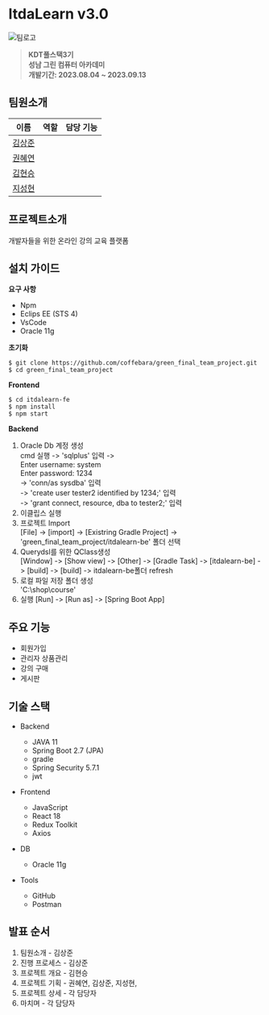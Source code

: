# ItdaLearn v3.0
![팀로고](https://github.com/coffebara/green_final_team_project/assets/104804458/0b37fce6-784a-476f-a593-9c22aa796f68)   
> **KDT풀스택3기**  
> **성남 그린 컴퓨터 아카데미**  
> **개발기간: 2023.08.04 ~ 2023.09.13**  


## 팀원소개

| 이름 | 역할| 담당 기능 | 
| --- | --- | --- |
| [김상준][김상준 참조 링크 URL] |  |  | 
| [권혜연][권혜연 참조 링크 URL] |  |  |
| [김현승][김현승 참조 링크 URL] |  |  |
| [지성현][지성현 참조 링크 URL] |  |  |


[김상준 참조 링크 URL]: https://github.com/coffebara
[권혜연 참조 링크 URL]: https://github.com/gwonhyeyeon/hyeyeon
[김현승 참조 링크 URL]: https://github.com/snueg
[지성현 참조 링크 URL]: https://github.com/JayJi5204




## 프로젝트소개

개발자들을 위한 온라인 강의 교육 플랫폼


## 설치 가이드

**요구 사항**
- Npm  
- Eclips EE (STS 4)  
- VsCode  
- Oracle 11g  

**초기화**  

    $ git clone https://github.com/coffebara/green_final_team_project.git   
    $ cd green_final_team_project   
    
**Frontend**  

    $ cd itdalearn-fe   
    $ npm install   
    $ npm start   

 
**Backend**  

1. Oracle Db 계정 생성   
   cmd 실행 -> 'sqlplus' 입력 ->   
   Enter username: system   
   Enter password: 1234   
   -> 'conn/as sysdba' 입력   
   -> 'create user tester2 identified by 1234;' 입력   
   -> 'grant connect, resource, dba to tester2;' 입력   
2. 이클립스 실행   
3. 프로젝트 Import   
   [File] -> [import] -> [Existring Gradle Project] -> 'green_final_team_project/itdalearn-be' 폴더 선택   
4. Querydsl를 위한 QClass생성   
   [Window] -> [Show view] -> [Other] -> [Gradle Task] -> [itdalearn-be] -> [build] -> [build] -> itdalearn-be폴더 refresh   
5. 로컬 파일 저장 폴더 생성   
   'C:\shop\course'   
6. 실행
   [Run] -> [Run as] -> [Spring Boot App] 


## 주요 기능

- 회원가입
- 관리자 상품관리
- 강의 구매
- 게시판


## 기술 스택

- Backend
  - JAVA 11
  - Spring Boot 2.7 (JPA)
  - gradle
  - Spring Security 5.7.1
  - jwt
    
- Frontend    
  - JavaScript
  - React 18
  - Redux Toolkit
  - Axios

- DB
  - Oracle 11g

- Tools
  - GitHub
  - Postman   



## 발표 순서

1. 팀원소개 - 김상준
2. 진행 프로세스 - 김상준
3.  프로젝트 개요 - 김현승
4. 프로젝트 기획 - 권혜연, 김상준, 지성현, 
5. 프로젝트 상세 - 각 담당자
6. 마치며 - 각 담당자
